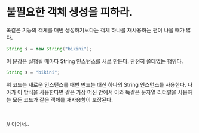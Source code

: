 # 불필요한 객체 생성을 피하라.
똑같은 기능의 객체를 매번 생성하기보다는 객체 하나를 재사용하는 편이 나을 때가 많다.</br>

```java
String s = new String("bikini"); 
```
이 문장은 실행될 때마다 String 인스턴스를 새로 만든다. 완전히 쓸데없는 행위다.</br>

```java
String s = "bikini";
```
위 코드는 새로운 인스턴스를 매번 만드는 대신 하나의 String 인스턴스를 사용한다. 나아가 이 방식을 사용한다면 같은 가상 머신 안에서 이와 똑같은 문자열 리터럴을 사용하는 모든 코드가 같은 객체를 재사용함이 보장된다.</br> 


</br>

// 이어서..
